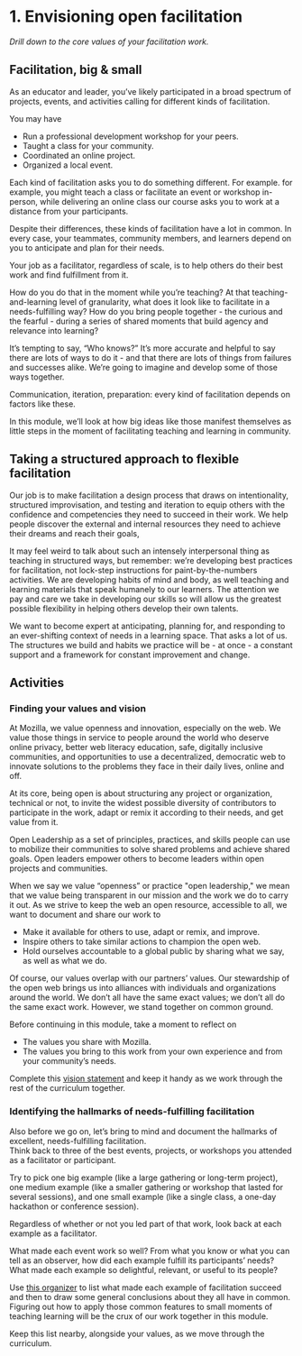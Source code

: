 # 1. Envisioning open facilitation

_Drill down to the core values of your facilitation work._

## Facilitation, big & small

As an educator and leader, you’ve likely participated in a broad spectrum of projects, events, and activities calling for different kinds of facilitation.

You may have

* Run a professional development workshop for your peers.
* Taught a class for your community.
* Coordinated an online project.
* Organized a local event.

Each kind of facilitation asks you to do something different. For example. for example, you might teach a class or facilitate an event or workshop in-person, while delivering an online class our course asks you to work at a distance from your participants.

Despite their differences, these kinds of facilitation have a lot in common. In every case, your teammates, community members, and learners depend on you to anticipate and plan for their needs.

Your job as a facilitator, regardless of scale, is to help others do their best work and find fulfillment from it.

How do you do that in the moment while you’re teaching? At that teaching-and-learning level of granularity, what does it look like to facilitate in a needs-fulfilling way? How do you bring people together - the curious and the fearful - during a series of shared moments that build agency and relevance into learning?

It’s tempting to say, “Who knows?” It’s more accurate and helpful to say there are lots of ways to do it - and that there are lots of things from failures and successes alike. We’re going to imagine and develop some of those ways together.

Communication, iteration, preparation: every kind of facilitation depends on factors like these.

In this module, we’ll look at how big ideas like those manifest themselves as little steps in the moment of facilitating teaching and learning in community.

## Taking a structured approach to flexible facilitation

Our job is to make facilitation a design process that draws on intentionality, structured improvisation, and testing and iteration to equip others with the confidence and competencies they need to succeed in their work. We help people discover the external and internal resources they need to achieve their dreams and reach their goals,

It may feel weird to talk about such an intensely interpersonal thing as teaching in structured ways, but remember: we’re developing best practices for facilitation, not lock-step instructions for paint-by-the-numbers activities. We are developing habits of mind and body, as well teaching and learning materials that speak humanely to our learners. The attention we pay and care we take in developing our skills so will allow us the greatest possible flexibility in helping others develop their own talents.

We want to become expert at anticipating, planning for, and responding to an ever-shifting context of needs in a learning space. That asks a lot of us. The structures we build and habits we practice will be - at once  - a constant support and a framework for constant improvement and change.

## Activities

### Finding your values and vision

At Mozilla, we value openness and innovation, especially on the web. We value those things in service to people around the world who deserve online privacy, better web literacy education, safe, digitally inclusive communities, and opportunities to use a decentralized, democratic web to innovate solutions to the problems they face in their daily lives, online and off.

At its core, being open is about structuring any project or organization, technical or not, to invite the widest possible diversity of contributors to participate in the work, adapt or remix it according to their needs, and get value from it.

Open Leadership as a set of principles, practices, and skills people can use to mobilize their communities to solve shared problems and achieve shared goals. Open leaders empower others to become leaders within open projects and communities.

When we say we value “openness” or practice "open leadership,"  we mean that we value being transparent in our mission and the work we do to carry it out. As we strive to keep the web an open resource, accessible to all, we want to document and share our work to

* Make it available for others to use, adapt or remix, and improve.
* Inspire others to take similar actions to champion the open web.
* Hold ourselves accountable to a global public by sharing what we say, as well as what we do.

Of course, our values overlap with our partners’ values. Our stewardship of the open web brings us into alliances with individuals and organizations around the world. We don’t all have the same exact values; we don’t all do the same exact work. However, we stand together on common ground.

Before continuing in this module, take a moment to reflect on

* The values you share with Mozilla.
* The values you bring to this work from your own experience and from your community’s needs.

Complete this [vision statement](/activities/finding-your-values-and-vision.pdf) and keep it handy as we work through the rest of the curriculum together.

### Identifying the hallmarks of needs-fulfilling facilitation

Also before we go on, let’s bring to mind and document the hallmarks of excellent, needs-fulfilling facilitation.  
Think back to three of the best events, projects, or workshops you attended as a facilitator or participant.

Try to pick one big example \(like a large gathering or long-term project\), one medium example \(like a smaller gathering or workshop that lasted for several sessions\), and one small example \(like a single class, a one-day hackathon or conference session\).

Regardless of whether or not you led part of that work, look back at each example as a facilitator.

What made each event work so well? From what you know or what you can tell as an observer, how did each example fulfill its participants’ needs? What made each example so delightful, relevant, or useful to its people?

Use [this organizer](https://github.com/chadsansing/open-facilitation/blob/master/activities/identifying-the-hallmarks.pdf) to list what made each example of facilitation succeed and then to draw some general conclusions about they all have in common. Figuring out how to apply those common features to small moments of teaching learning will be the crux of our work together in this module.

Keep this list nearby, alongside your values, as we move through the curriculum.

